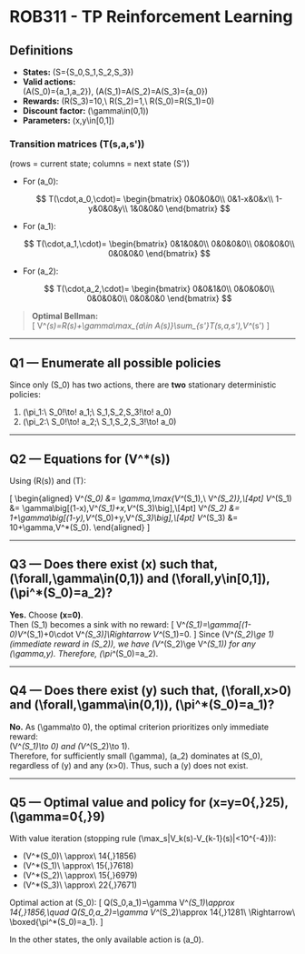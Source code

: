 # ROB311 - TP Reinforcement Learning

## Definitions

- **States:** \(S=\{S_0,S_1,S_2,S_3\}\)  
- **Valid actions:**  
  \(A(S_0)=\{a_1,a_2\}\), \(A(S_1)=A(S_2)=A(S_3)=\{a_0\}\)  
- **Rewards:** \(R(S_3)=10,\ R(S_2)=1,\ R(S_0)=R(S_1)=0\)  
- **Discount factor:** \(\gamma\in(0,1)\)  
- **Parameters:** \(x,y\in[0,1]\)

### Transition matrices \(T(s,a,s')\)
(rows = current state; columns = next state \(S'\))

- For \(a_0\):
  
  $$
  T(\cdot,a_0,\cdot)=
  \begin{bmatrix}
  0&0&0&0\\
  0&1-x&0&x\\
  1-y&0&0&y\\
  1&0&0&0
  \end{bmatrix}
  $$

- For \(a_1\):
  
  $$
  T(\cdot,a_1,\cdot)=
  \begin{bmatrix}
  0&1&0&0\\
  0&0&0&0\\
  0&0&0&0\\
  0&0&0&0
  \end{bmatrix}
  $$

- For \(a_2\):
  
  $$
  T(\cdot,a_2,\cdot)=
  \begin{bmatrix}
  0&0&1&0\\
  0&0&0&0\\
  0&0&0&0\\
  0&0&0&0
  \end{bmatrix}
  $$

> **Optimal Bellman:**  
> \[ V^*(s)=R(s)+\gamma\max_{a\in A(s)}\sum_{s'}T(s,a,s')\,V^*(s') \]

---

## Q1 — Enumerate all possible policies

Since only \(S_0\) has two actions, there are **two** stationary deterministic policies:

1. \(\pi_1:\ S_0\!\to\! a_1;\ S_1,S_2,S_3\!\to\! a_0\)  
2. \(\pi_2:\ S_0\!\to\! a_2;\ S_1,S_2,S_3\!\to\! a_0\)

---

## Q2 — Equations for \(V^*(s)\)

Using \(R(s)\) and \(T\):

\[
\begin{aligned}
V^*(S_0) &= \gamma\,\max\{V^*(S_1),\ V^*(S_2)\},\\[4pt]
V^*(S_1) &= \gamma\big[(1-x)\,V^*(S_1)+x\,V^*(S_3)\big],\\[4pt]
V^*(S_2) &= 1+\gamma\big[(1-y)\,V^*(S_0)+y\,V^*(S_3)\big],\\[4pt]
V^*(S_3) &= 10+\gamma\,V^*(S_0).
\end{aligned}
\]

---

## Q3 — Does there exist \(x\) such that, \(\forall\,\gamma\in(0,1)\) and \(\forall\,y\in[0,1]\), \(\pi^*(S_0)=a_2\)?

**Yes.** Choose **\(x=0\)**.  
Then \(S_1\) becomes a sink with no reward:
\[
V^*(S_1)=\gamma[(1-0)V^*(S_1)+0\cdot V^*(S_3)]\Rightarrow V^*(S_1)=0.
\]
Since \(V^*(S_2)\ge 1\) (immediate reward in \(S_2\)), we have \(V^*(S_2)\ge V^*(S_1)\) for any \(\gamma,y\). Therefore, \(\pi^*(S_0)=a_2\).

---

## Q4 — Does there exist \(y\) such that, \(\forall\,x>0\) and \(\forall\,\gamma\in(0,1)\), \(\pi^*(S_0)=a_1\)?

**No.**  As \(\gamma\to 0\), the optimal criterion prioritizes only immediate reward:  
\(V^*(S_1)\to 0\) and \(V^*(S_2)\to 1\).  
Therefore, for sufficiently small \(\gamma\), \(a_2\) dominates at \(S_0\), regardless of \(y\) and any \(x>0\). Thus, such a \(y\) does not exist.

---

## Q5 — Optimal value and policy for \(x=y=0{,}25\), \(\gamma=0{,}9\)

With value iteration (stopping rule \(\max_s|V_k(s)-V_{k-1}(s)|<10^{-4}\)):

- \(V^*(S_0)\ \approx\ 14{,}1856\)  
- \(V^*(S_1)\ \approx\ 15{,}7618\)  
- \(V^*(S_2)\ \approx\ 15{,}6979\)  
- \(V^*(S_3)\ \approx\ 22{,}7671\)

Optimal action at \(S_0\):
\[
Q(S_0,a_1)=\gamma V^*(S_1)\approx 14{,}1856,\quad
Q(S_0,a_2)=\gamma V^*(S_2)\approx 14{,}1281\ \Rightarrow\ \boxed{\pi^*(S_0)=a_1}.
\]

In the other states, the only available action is \(a_0\).
